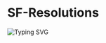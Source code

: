 # SF-Resolutions

<p align="left">
  <img src="https://readme-typing-svg.herokuapp.com?font=Orbitron&size=24&duration=4000&color=fff&center=true&vCenter=true&lines=F+u+t+u+r+e&nbsp&nbsp&nbsp+R+e+s+o+l+u+t+i+o+n+s+;" alt="Typing SVG" />
</p>

